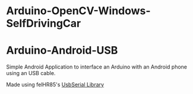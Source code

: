 # Arduino-OpenCV-Windows-SelfDrivingCar


# Arduino-Android-USB
Simple Android Application to interface an Arduino with an Android phone using an USB cable.

Made using felHR85's [UsbSerial Library](https://github.com/felHR85/UsbSerial)

